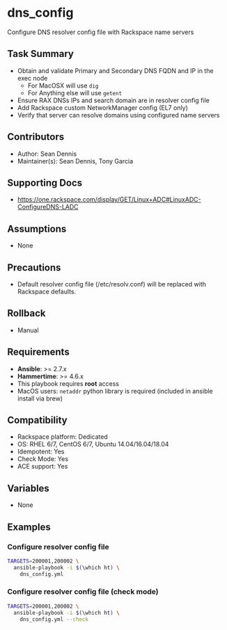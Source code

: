 # dns_config

Configure DNS resolver config file with Rackspace name servers

## Task Summary
  - Obtain and validate Primary and Secondary DNS FQDN and IP in the exec node
    - For MacOSX will use `dig`
    - For Anything else will use `getent`
  - Ensure RAX DNSs IPs and search domain are in resolver config file
  - Add Rackspace custom NetworkManager config (EL7 only)
  - Verify that server can resolve domains using configured name servers

## Contributors
  - Author: Sean Dennis
  - Maintainer(s): Sean Dennis, Tony Garcia

## Supporting Docs
  - https://one.rackspace.com/display/GET/Linux+ADC#LinuxADC-ConfigureDNS-LADC

## Assumptions
  - None

## Precautions
  - Default resolver config file (/etc/resolv.conf) will be replaced with Rackspace defaults.

## Rollback
  - Manual

## Requirements
  - **Ansible**: >= 2.7.x
  - **Hammertime**: >= 4.6.x
  - This playbook requires **root** access
  - MacOS users: `netaddr` python library is required (included in ansible install via brew)

## Compatibility
  - Rackspace platform: Dedicated
  - OS: RHEL 6/7, CentOS 6/7, Ubuntu 14.04/16.04/18.04
  - Idempotent: Yes
  - Check Mode: Yes
  - ACE support: Yes

## Variables
  - None

## Examples

### Configure resolver config file

  ```bash
  TARGETS=200001,200002 \
    ansible-playbook -i $(\which ht) \
      dns_config.yml
```

### Configure resolver config file (check mode)

  ```bash
  TARGETS=200001,200002 \
    ansible-playbook -i $(\which ht) \
      dns_config.yml --check
```
